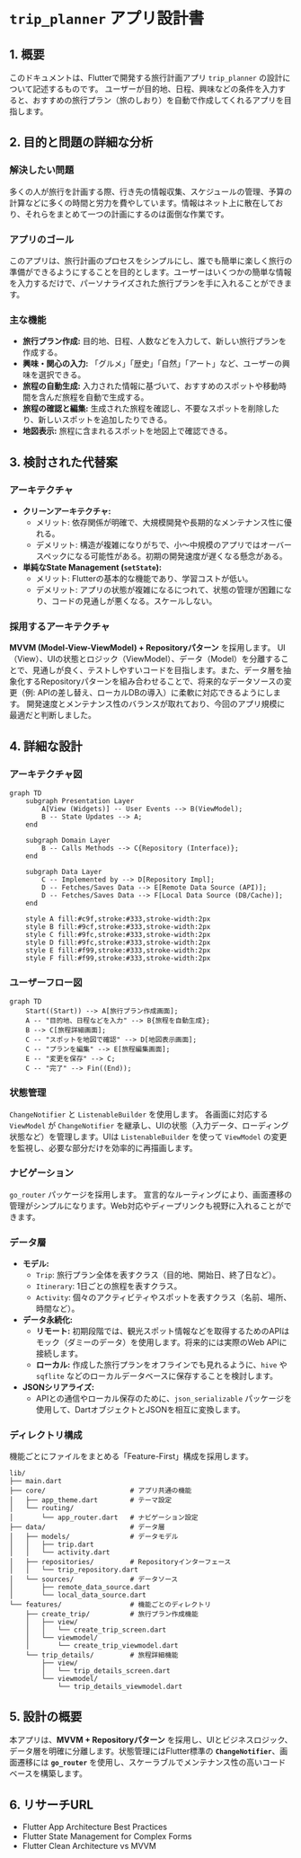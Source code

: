 # `trip_planner` アプリ設計書

## 1. 概要

このドキュメントは、Flutterで開発する旅行計画アプリ `trip_planner` の設計について記述するものです。
ユーザーが目的地、日程、興味などの条件を入力すると、おすすめの旅行プラン（旅のしおり）を自動で作成してくれるアプリを目指します。

## 2. 目的と問題の詳細な分析

### 解決したい問題

多くの人が旅行を計画する際、行き先の情報収集、スケジュールの管理、予算の計算などに多くの時間と労力を費やしています。情報はネット上に散在しており、それらをまとめて一つの計画にするのは面倒な作業です。

### アプリのゴール

このアプリは、旅行計画のプロセスをシンプルにし、誰でも簡単に楽しく旅行の準備ができるようにすることを目的とします。ユーザーはいくつかの簡単な情報を入力するだけで、パーソナライズされた旅行プランを手に入れることができます。

### 主な機能

*   **旅行プラン作成:** 目的地、日程、人数などを入力して、新しい旅行プランを作成する。
*   **興味・関心の入力:** 「グルメ」「歴史」「自然」「アート」など、ユーザーの興味を選択できる。
*   **旅程の自動生成:** 入力された情報に基づいて、おすすめのスポットや移動時間を含んだ旅程を自動で生成する。
*   **旅程の確認と編集:** 生成された旅程を確認し、不要なスポットを削除したり、新しいスポットを追加したりできる。
*   **地図表示:** 旅程に含まれるスポットを地図上で確認できる。

## 3. 検討された代替案

### アーキテクチャ

*   **クリーンアーキテクチャ:**
    *   メリット: 依存関係が明確で、大規模開発や長期的なメンテナンス性に優れる。
    *   デメリット: 構造が複雑になりがちで、小〜中規模のアプリではオーバースペックになる可能性がある。初期の開発速度が遅くなる懸念がある。
*   **単純なState Management (`setState`):**
    *   メリット: Flutterの基本的な機能であり、学習コストが低い。
    *   デメリット: アプリの状態が複雑になるにつれて、状態の管理が困難になり、コードの見通しが悪くなる。スケールしない。

### 採用するアーキテクチャ

**MVVM (Model-View-ViewModel) + Repositoryパターン** を採用します。
UI（View）、UIの状態とロジック（ViewModel）、データ（Model）を分離することで、見通しが良く、テストしやすいコードを目指します。また、データ層を抽象化するRepositoryパターンを組み合わせることで、将来的なデータソースの変更（例: APIの差し替え、ローカルDBの導入）に柔軟に対応できるようにします。
開発速度とメンテナンス性のバランスが取れており、今回のアプリ規模に最適だと判断しました。

## 4. 詳細な設計

### アーキテクチャ図

```mermaid
graph TD
    subgraph Presentation Layer
        A[View (Widgets)] -- User Events --> B(ViewModel);
        B -- State Updates --> A;
    end

    subgraph Domain Layer
        B -- Calls Methods --> C{Repository (Interface)};
    end

    subgraph Data Layer
        C -- Implemented by --> D[Repository Impl];
        D -- Fetches/Saves Data --> E[Remote Data Source (API)];
        D -- Fetches/Saves Data --> F[Local Data Source (DB/Cache)];
    end

    style A fill:#c9f,stroke:#333,stroke-width:2px
    style B fill:#9cf,stroke:#333,stroke-width:2px
    style C fill:#9fc,stroke:#333,stroke-width:2px
    style D fill:#9fc,stroke:#333,stroke-width:2px
    style E fill:#f99,stroke:#333,stroke-width:2px
    style F fill:#f99,stroke:#333,stroke-width:2px
```

### ユーザーフロー図

```mermaid
graph TD
    Start((Start)) --> A[旅行プラン作成画面];
    A -- "目的地、日程などを入力" --> B{旅程を自動生成};
    B --> C[旅程詳細画面];
    C -- "スポットを地図で確認" --> D[地図表示画面];
    C -- "プランを編集" --> E[旅程編集画面];
    E -- "変更を保存" --> C;
    C -- "完了" --> Fin((End));

```

### 状態管理

`ChangeNotifier` と `ListenableBuilder` を使用します。
各画面に対応する `ViewModel` が `ChangeNotifier` を継承し、UIの状態（入力データ、ローディング状態など）を管理します。UIは `ListenableBuilder` を使って `ViewModel` の変更を監視し、必要な部分だけを効率的に再描画します。

### ナビゲーション

`go_router` パッケージを採用します。
宣言的なルーティングにより、画面遷移の管理がシンプルになります。Web対応やディープリンクも視野に入れることができます。

### データ層

*   **モデル:**
    *   `Trip`: 旅行プラン全体を表すクラス（目的地、開始日、終了日など）。
    *   `Itinerary`: 1日ごとの旅程を表すクラス。
    *   `Activity`: 個々のアクティビティやスポットを表すクラス（名前、場所、時間など）。
*   **データ永続化:**
    *   **リモート:** 初期段階では、観光スポット情報などを取得するためのAPIはモック（ダミーのデータ）を使用します。将来的には実際のWeb APIに接続します。
    *   **ローカル:** 作成した旅行プランをオフラインでも見れるように、`hive` や `sqflite` などのローカルデータベースに保存することを検討します。
*   **JSONシリアライズ:**
    *   APIとの通信やローカル保存のために、`json_serializable` パッケージを使用して、DartオブジェクトとJSONを相互に変換します。

### ディレクトリ構成

機能ごとにファイルをまとめる「Feature-First」構成を採用します。

```
lib/
├── main.dart
├── core/                     # アプリ共通の機能
│   ├── app_theme.dart        # テーマ設定
│   └── routing/
│       └── app_router.dart   # ナビゲーション設定
├── data/                     # データ層
│   ├── models/               # データモデル
│   │   ├── trip.dart
│   │   └── activity.dart
│   ├── repositories/         # Repositoryインターフェース
│   │   └── trip_repository.dart
│   └── sources/              # データソース
│       ├── remote_data_source.dart
│       └── local_data_source.dart
└── features/                 # 機能ごとのディレクトリ
    ├── create_trip/          # 旅行プラン作成機能
    │   ├── view/
    │   │   └── create_trip_screen.dart
    │   └── viewmodel/
    │       └── create_trip_viewmodel.dart
    └── trip_details/         # 旅程詳細機能
        ├── view/
        │   └── trip_details_screen.dart
        └── viewmodel/
            └── trip_details_viewmodel.dart
```

## 5. 設計の概要

本アプリは、**MVVM + Repositoryパターン** を採用し、UIとビジネスロジック、データ層を明確に分離します。状態管理にはFlutter標準の **`ChangeNotifier`**、画面遷移には **`go_router`** を使用し、スケーラブルでメンテナンス性の高いコードベースを構築します。

## 6. リサーチURL

*   Flutter App Architecture Best Practices
*   Flutter State Management for Complex Forms
*   Flutter Clean Architecture vs MVVM
